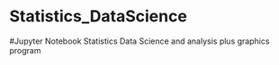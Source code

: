 # Statistics_DataScience

#Jupyter Notebook Statistics Data Science and analysis plus graphics program 
